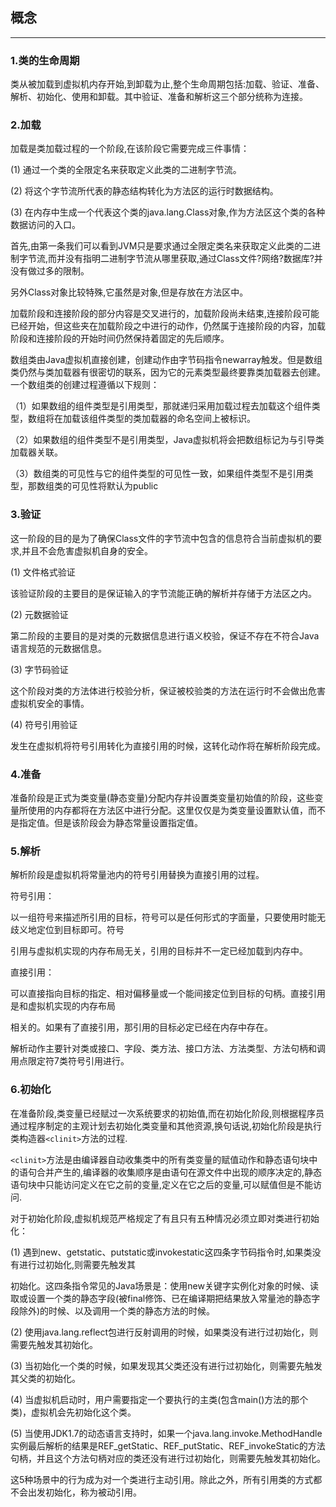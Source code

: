 ## 概念

---

### 1.类的生命周期

类从被加载到虚拟机内存开始,到卸载为止,整个生命周期包括:加载、验证、准备、解析、初始化、使用和卸载。其中验证、准备和解析这三个部分统称为连接。 

### 2.加载 

加载是类加载过程的一个阶段,在该阶段它需要完成三件事情：

(1) 通过一个类的全限定名来获取定义此类的二进制字节流。

(2) 将这个字节流所代表的静态结构转化为方法区的运行时数据结构。

(3) 在内存中生成一个代表这个类的java.lang.Class对象,作为方法区这个类的各种数据访问的入口。

首先,由第一条我们可以看到JVM只是要求通过全限定类名来获取定义此类的二进制字节流,而并没有指明二进制字节流从哪里获取,通过Class文件?网络?数据库?并没有做过多的限制。

另外Class对象比较特殊,它虽然是对象,但是存放在方法区中。

加载阶段和连接阶段的部分内容是交叉进行的，加载阶段尚未结束,连接阶段可能已经开始，但这些夹在加载阶段之中进行的动作，仍然属于连接阶段的内容，加载阶段和连接阶段的开始时间仍然保持着固定的先后顺序。

数组类由Java虚拟机直接创建，创建动作由字节码指令newarray触发。但是数组类仍然与类加载器有很密切的联系，因为它的元素类型最终要靠类加载器去创建。一个数组类的创建过程遵循以下规则：

（1）如果数组的组件类型是引用类型，那就递归采用加载过程去加载这个组件类型，数组将在加载该组件类型的类加载器的命名空间上被标识。

（2）如果数组的组件类型不是引用类型，Java虚拟机将会把数组标记为与引导类加载器关联。

（3）数组类的可见性与它的组件类型的可见性一致，如果组件类型不是引用类型，那数组类的可见性将默认为public

### 3.验证 

这一阶段的目的是为了确保Class文件的字节流中包含的信息符合当前虚拟机的要求,并且不会危害虚拟机自身的安全。

(1) 文件格式验证

该验证阶段的主要目的是保证输入的字节流能正确的解析并存储于方法区之内。

(2) 元数据验证

第二阶段的主要目的是对类的元数据信息进行语义校验，保证不存在不符合Java语言规范的元数据信息。

(3) 字节码验证

这个阶段对类的方法体进行校验分析，保证被校验类的方法在运行时不会做出危害虚拟机安全的事情。

(4) 符号引用验证

发生在虚拟机将符号引用转化为直接引用的时候，这转化动作将在解析阶段完成。

### 4.准备

准备阶段是正式为类变量(静态变量)分配内存并设置类变量初始值的阶段，这些变量所使用的内存都将在方法区中进行分配。这里仅仅是为类变量设置默认值，而不是指定值。但是该阶段会为静态常量设置指定值。

### 5.解析 

解析阶段是虚拟机将常量池内的符号引用替换为直接引用的过程。

符号引用：

以一组符号来描述所引用的目标，符号可以是任何形式的字面量，只要使用时能无歧义地定位到目标即可。符号		 	

引用与虚拟机实现的内存布局无关，引用的目标并不一定已经加载到内存中。

直接引用：

可以直接指向目标的指定、相对偏移量或一个能间接定位到目标的句柄。直接引用是和虚拟机实现的内存布局 

相关的。如果有了直接引用，那引用的目标必定已经在内存中存在。

解析动作主要针对类或接口、字段、类方法、接口方法、方法类型、方法句柄和调用点限定符7类符号引用进行。

### 6.初始化

在准备阶段,类变量已经赋过一次系统要求的初始值,而在初始化阶段,则根据程序员通过程序制定的主观计划去初始化类变量和其他资源,换句话说,初始化阶段是执行类构造器`<clinit>`方法的过程.

`<clinit>`方法是由编译器自动收集类中的所有类变量的赋值动作和静态语句块中的语句合并产生的,编译器的收集顺序是由语句在源文件中出现的顺序决定的,静态语句块中只能访问定义在它之前的变量,定义在它之后的变量,可以赋值但是不能访问.

对于初始化阶段,虚拟机规范严格规定了有且只有五种情况必须立即对类进行初始化：

(1) 遇到new、getstatic、putstatic或invokestatic这四条字节码指令时,如果类没有进行过初始化,则需要先触发其

初始化。这四条指令常见的Java场景是：使用new关键字实例化对象的时候、读取或设置一个类的静态字段(被final修饰、已在编译期把结果放入常量池的静态字段除外)的时候、以及调用一个类的静态方法的时候。

(2) 使用java.lang.reflect包进行反射调用的时候，如果类没有进行过初始化，则需要先触发其初始化。

(3) 当初始化一个类的时候，如果发现其父类还没有进行过初始化，则需要先触发其父类的初始化。

(4) 当虚拟机启动时，用户需要指定一个要执行的主类(包含main()方法的那个类)，虚拟机会先初始化这个类。

(5) 当使用JDK1.7的动态语言支持时，如果一个java.lang.invoke.MethodHandle实例最后解析的结果是REF_getStatic、REF_putStatic、REF_invokeStatic的方法句柄，并且这个方法句柄对应的类还没有进行过初始化，则需要先触发其初始化。

这5种场景中的行为成为对一个类进行主动引用。除此之外，所有引用类的方式都不会出发初始化，称为被动引用。